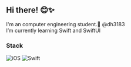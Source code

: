 ## Hi there! 😊✨

I'm an computer engineering student.🐥 @dh3183<br>
I’m currently learning Swift and SwiftUI


### Stack
<img alt="iOS" src ="https://img.shields.io/badge/iOS-blue.svg?&style=for-the-badge&logo=iOS&logoColor=white"/> <img alt="Swift" src ="https://img.shields.io/badge/Swift-Orange.svg?&style=for-the-badge&logo=Swift&logoColor=white"/>
